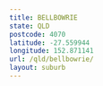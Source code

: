 ```yaml
---
title: BELLBOWRIE
state: QLD
postcode: 4070
latitude: -27.559944
longitude: 152.871141
url: /qld/bellbowrie/
layout: suburb
---
```

